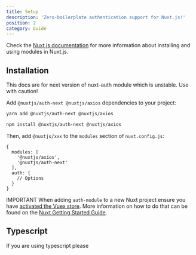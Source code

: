 ```yaml
---
title: Setup
description: 'Zero-boilerplate authentication support for Nuxt.js!'
position: 2
category: Guide
---
```


Check the [Nuxt.js documentation](https://nuxtjs.org/guides/configuration-glossary/configuration-modules) for more information about installing and using modules in Nuxt.js.

## Installation


<alert type="warning">

This docs are for next version of nuxt-auth module which is unstable. Use with caution!

</alert>

Add `@nuxtjs/auth-next @nuxtjs/axios` dependencies to your project:

<code-group>
  <code-block label="Yarn" active>

  ```bash
  yarn add @nuxtjs/auth-next @nuxtjs/axios
  ```

  </code-block>
  <code-block label="NPM">

  ```bash
  npm install @nuxtjs/auth-next @nuxtjs/axios
  ```

  </code-block>
</code-group>

Then, add `@nuxtjs/xxx` to the `modules` section of `nuxt.config.js`:

```js{}[nuxt.config.js]
{
  modules: [
    '@nuxtjs/axios',
    '@nuxtjs/auth-next'
  ],
  auth: {
    // Options
  }
}
```

<alert type="warning"> 

IMPORTANT
When adding `auth-module` to a new Nuxt project ensure you have [activated the Vuex store](https://nuxtjs.org/guide/vuex-store/#activate-the-store). More information on how to do that can be found on the [Nuxt Getting Started Guide](https://nuxtjs.org/guides/directory-structure/store).

</alert>

## Typescript
If you are using typescript please
